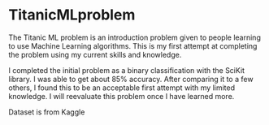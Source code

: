 # TitanicMLproblem

The Titanic ML problem is an introduction problem given to people learning to use Machine Learning algorithms. This is my first attempt at completing the problem using my current skills and knowledge.

I completed the initial problem as a binary classification with the SciKit library. I was able to get about 85% accuracy. After comparing it to a few others, I found this to be an acceptable first attempt with my limited knowledge. I will reevaluate this problem once I have learned more.

Dataset is from Kaggle
